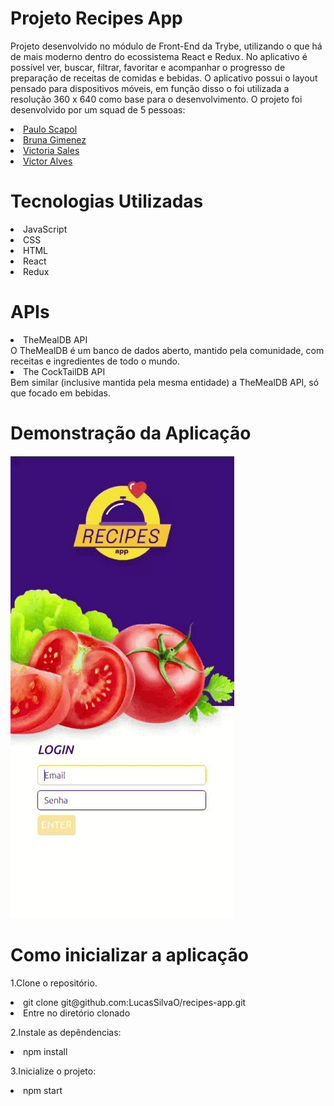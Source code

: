 # Projeto Recipes App
Projeto desenvolvido no módulo de Front-End da Trybe, utilizando o que há de mais moderno dentro do ecossistema React e Redux.
No aplicativo é possível ver, buscar, filtrar, favoritar e acompanhar o progresso de preparação de receitas de comidas e bebidas.
O aplicativo possui o layout pensado para dispositivos móveis, em função disso o foi utilizada a resolução 360 x 640 como base para o desenvolvimento.
O projeto foi desenvolvido por um squad de 5 pessoas:
<li><a href="https://github.com/PauloScapol">Paulo Scapol</a></li>
<li><a href="https://github.com/brunagimenez">Bruna Gimenez</a></li>
<li><a href="https://github.com/VicSales28">Victoria Sales</a></li>
<li><a href="https://github.com/VictorDmgs">Victor Alves</a></li>

# Tecnologias Utilizadas
<li>JavaScript</li>
<li>CSS</li>
<li>HTML</li>
<li>React</li>
<li>Redux</li>

# APIs
<li>TheMealDB API</li>
O TheMealDB é um banco de dados aberto, mantido pela comunidade, com receitas e ingredientes de todo o mundo.
<li>The CockTailDB API</li>
Bem similar (inclusive mantida pela mesma entidade) a TheMealDB API, só que focado em bebidas.

# Demonstração da Aplicação

<img src="./demonstracao.gif" alt="GIF animado">

# Como inicializar a aplicação

1.Clone o repositório.
<li>git clone git@github.com:LucasSilvaO/recipes-app.git </li>
<li>Entre no diretório clonado </li>

2.Instale as depêndencias:
<li>npm install</li>

3.Inicialize o projeto:

<li>npm start</li>